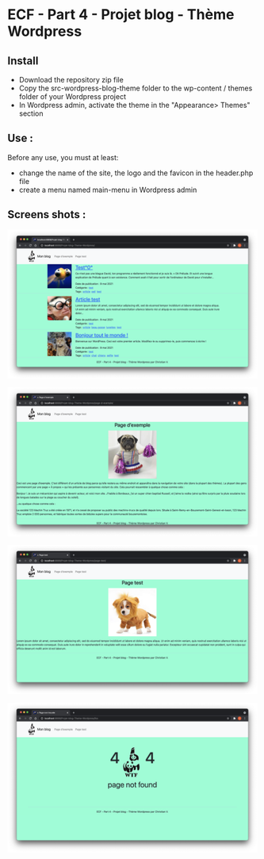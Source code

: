 # ECF - Part 4 - Projet blog - Thème Wordpress

## Install

- Download the repository zip file
- Copy the src-wordpress-blog-theme folder to the wp-content / themes folder of your Wordpress project
- In Wordpress admin, activate the theme in the "Appearance> Themes" section

## Use :

Before any use, you must at least:

- change the name of the site, the logo and the favicon in the header.php file
- create a menu named main-menu in Wordpress admin

## Screens shots :

![alt text](https://github.com/christanvt/Theme-Wordpress/blob/bf9f85b5ad9147bddb5c7c4e8e290e8a48a6d840/screens/screen_shot_01.png?raw=true)

![alt text](https://github.com/christanvt/Theme-Wordpress/blob/4a99e327d18499cb5e449365972ea58f33e7c38a/screens/screen_shot_02.png?raw=true)

![alt text](https://github.com/christanvt/Theme-Wordpress/blob/4a99e327d18499cb5e449365972ea58f33e7c38a/screens/screen_shot_03.png?raw=true)

![alt text](https://github.com/christanvt/Theme-Wordpress/blob/4a99e327d18499cb5e449365972ea58f33e7c38a/screens/screen_shot_04.png?raw=true)
